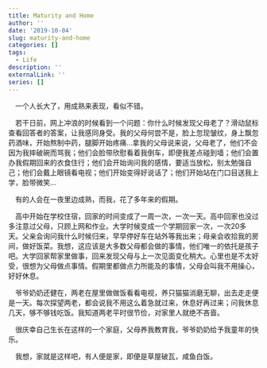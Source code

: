 ```yaml
---
title: Maturity and Home
author: ''
date: '2019-10-04'
slug: maturity-and-home
categories: []
tags:
  - Life
description: ''
externalLink: ''
series: []
---
```

&emsp;一个人长大了，用成熟来表现，看似不错。

&emsp;若干日前，网上冲浪的时候看到一个问题：你什么时候发现父母老了？滑动鼠标查看回答者的答案，让我感同身受。我的父母何尝不是，脸上忽现皱纹，身上飘忽药酒味，开始熬制中药，腿脚开始疼痛...拿我的父母说来说，父母老了，他们不会因为我摔破碗而骂我；他们会脸带欣慰看着我倒车，即便我差点碰到墙；他们会置办我假期回来的衣食住行；他们会开始询问我的感情，要适当放松，别太勉强自己；他们会戴上眼镜看电视；他们开始变得好说话了；他们开始站在门口目送我上学，脸带微笑...

&emsp;有的人会在一夜里边成熟，而我，花了多年来的假期。

&emsp;高中开始在学校住宿，回家的时间变成了一周一次，一次一天。高中回家也没过多注意过父母，只顾上网和作业。大学时候变成一个学期回家一次，一次20多天。父亲会询问我什么时候归来，早早停好车在站外等我出来；母亲会收拾我的房间，做好饭菜。我想，这应该是大多数父母都会做的事情，他们唯一的依托是孩子吧。大学回家帮家里做事，回来发现父母与上一次见面变化稍大。心里也是不太好受，很想为父母做点事情。假期里都做点力所能及的事情，父母会叫我不用操心，好好休息。

&emsp;爷爷奶奶还健在，两老在屋里做做饭看看电视，养只猫猫消磨无聊，出去走走便是一天。每次探望两老，都会说我不用这么着急就过来，休息好再过来；问我休息几天，够不够钱吃饭。我知道两老平时很节俭，对家里人就绝不吝啬。

&emsp;很庆幸自己生长在这样的一个家庭，父母养我教育我，爷爷奶奶给予我童年的快乐。

&emsp;我想，家就是这样吧，有人便是家，即便是草屋破瓦，咸鱼白饭。